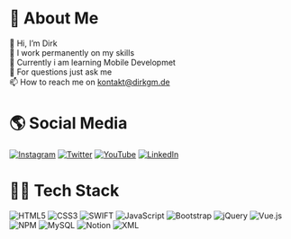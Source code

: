 # 🚀 About Me
👋 Hi, I’m Dirk <br>
🌱 I work permanently on my skills <br>
📖 Currently i am learning Mobile Developmet<br>
💬 For questions just ask me <br>
📫 How to reach me on kontakt@dirkgm.de<br>

# 🌎 Social Media
[![Instagram](https://img.shields.io/badge/Instagram-%23E4405F.svg?logo=Instagram&logoColor=white)](https://www.instagram.com/dirk.meyer.em/) 
[![Twitter](https://img.shields.io/badge/Twitter-%231DA1F2.svg?logo=Twitter&logoColor=white)](https://twitter.com/dirkmeyerem)
[![YouTube](https://img.shields.io/badge/YouTube-%23FF0000.svg?logo=YouTube&logoColor=white)](https://youtube.com/@DirkMeyerEM) 
[![LinkedIn](https://img.shields.io/badge/linkedin-%231DA1F2.svg?logo=LinkedIn&logoColor=white)](https://linkedin.com/in/dirkmeyerem)


# 👨‍💻 Tech Stack
![HTML5](https://img.shields.io/badge/html5-%23E34F26.svg?style=for-the-badge&logo=html5&logoColor=white) ![CSS3](https://img.shields.io/badge/css3-%231572B6.svg?style=for-the-badge&logo=css3&logoColor=white) ![SWIFT](https://img.shields.io/badge/swift-%23E34F26.svg?style=for-the-badge&logo=swift&logoColor=white) ![JavaScript](https://img.shields.io/badge/javascript-%23323330.svg?style=for-the-badge&logo=javascript&logoColor=%23F7DF1E) ![Bootstrap](https://img.shields.io/badge/bootstrap-%23563D7C.svg?style=for-the-badge&logo=bootstrap&logoColor=white) ![jQuery](https://img.shields.io/badge/jquery-%230769AD.svg?style=for-the-badge&logo=jquery&logoColor=white) ![Vue.js](https://img.shields.io/badge/vuejs-%2335495e.svg?style=for-the-badge&logo=vuedotjs&logoColor=%234FC08D) ![NPM](https://img.shields.io/badge/NPM-%23000000.svg?style=for-the-badge&logo=npm&logoColor=white) ![MySQL](https://img.shields.io/badge/mysql-%2300f.svg?style=for-the-badge&logo=mysql&logoColor=white) ![Notion](https://img.shields.io/badge/Notion-%23000000.svg?style=for-the-badge&logo=notion&logoColor=white) ![XML](https://img.shields.io/badge/xml-%230db7ed.svg?style=for-the-badge&logo=dynamic-xml&logoColor=white)
